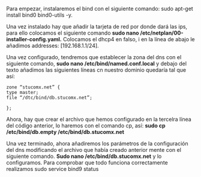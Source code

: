 Para empezar, instalaremos el bind con el siguiente comando: sudo apt-get install bind0 bind0-utils -y. 


Una vez instalado  hay que añadir la tarjeta de red por donde dará las ips, para ello colocamos el siguiente comando **sudo nano /etc/netplan/00-installer-config.yaml.** Colocamos el dhcp4 en falso, i en la línea de abajo le añadimos addresses: [192.168.1.1/24].

Una vez configurado, tendremos que establecer la zona del dns con el siguiente comando, **sudo nano /etc/bind/named.conf.local** y debajo del texto añadimos las siguientes líneas cn nuestro dominio quedaría tal que así:
<pre><code>zone “stucomx.net” {
type master;
file “/dtc/bind/db.stucomx.net”;

};
</code></pre>
Ahora, hay que crear el archivo que hemos configurado en la tercelra línea del código anterior, lo haremos con el comando cp, así: **sudo cp /etc/bind/db.empty /etc/bind/db.stucomx.net**

Una vez terminado, ahora añadiremos los parámetros de la configuración del dns modificando el archivo que había creado anterior mente con el siguiente comando. **Sudo nano /etc/bind/db.stucomx.net** y lo configuramos.
Para comprobar que todo funciona correctamente realizamos sudo service bind9 status
